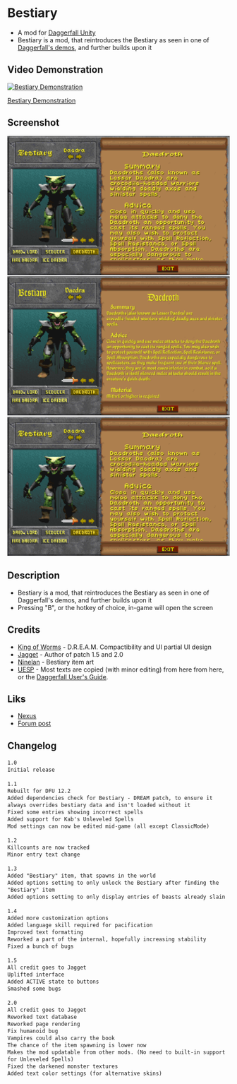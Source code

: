 # Bestiary

* A mod for [Daggerfall Unity](https://www.dfworkshop.net/)
* Bestiary is a mod, that reintroduces the Bestiary as seen in one of [Daggerfall's demos](https://archive.org/details/TheElderScrollsDaggerfall_1020), and further builds upon it

## Video Demonstration

[![Bestiary Demonstration](http://img.youtube.com/vi/bcpwmayP4M8/0.jpg)](http://www.youtube.com/watch?v=bcpwmayP4M8 "Bestiary Demonstration")

[Bestiary Demonstration](https://youtu.be/bcpwmayP4M8)

## Screenshot

![Without SDF fonts](./Screenshot/1.png)
![With SDF fonts](./Screenshot/2.png)
![DREAM version](./Screenshot/1.png)

## Description

* Bestiary is a mod, that reintroduces the Bestiary as seen in one of Daggerfall's demos, and further builds upon it
* Pressing "B", or the hotkey of choice, in-game will open the screen

## Credits
* [King of Worms](https://forums.dfworkshop.net/memberlist.php?mode=viewprofile&u=684) - D.R.E.A.M. Compactibility and UI partial UI design
* [Jagget](https://github.com/Jagget) - Author of patch 1.5 and 2.0
* [Ninelan](https://forums.dfworkshop.net/memberlist.php?mode=viewprofile&u=3251) - Bestiary item art
* [UESP](https://docs.google.com/document/d/122w336Ty--AFYz5MhlRW5mJlu6L4x0NcCVyCbbY6l8Q/edit?usp=sharing) - Most texts are copied (with minor editing) from here from here, or the [Daggerfall User's Guide](https://en.uesp.net/wiki/Books:Daggerfall_User%27s_Guide).

## Liks

* [Nexus](https://www.nexusmods.com/daggerfallunity/mods/222)
* [Forum post](https://forums.dfworkshop.net/viewtopic.php?t=5036)

## Changelog
```
1.0
Initial release

1.1
Rebuilt for DFU 12.2
Added dependencies check for Bestiary - DREAM patch, to ensure it always overrides bestiary data and isn't loaded without it
Fixed some entries showing incorrect spells
Added support for Kab's Unleveled Spells
Mod settings can now be edited mid-game (all except ClassicMode)

1.2
Killcounts are now tracked
Minor entry text change

1.3
Added "Bestiary" item, that spawns in the world
Added options setting to only unlock the Bestiary after finding the "Bestiary" item
Added options setting to only display entries of beasts already slain

1.4
Added more customization options
Added language skill required for pacification
Improved text formatting
Reworked a part of the internal, hopefully increasing stability
Fixed a bunch of bugs

1.5
All credit goes to Jagget
Uplifted interface
Added ACTIVE state to buttons
Smashed some bugs

2.0
All credit goes to Jagget
Reworked text database
Reworked page rendering
Fix humanoid bug
Vampires could also carry the book
The chance of the item spawning is lower now
Makes the mod updatable from other mods. (No need to built-in support for Unleveled Spells)
Fixed the darkened monster textures
Added text color settings (for alternative skins)
```
